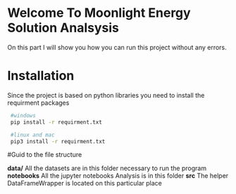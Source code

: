 # Welcome To Moonlight Energy Solution Analsysis

On this part I will show you how you can run this project without any errors.

# Installation

Since the project is based on python libraries you need to install the
requirment packages

```bash
 #windows
 pip install -r requirment.txt

 #linux and mac
 pip3 install -r requirment.txt
```

#Guid to the file structure

**data/**
All the datasets are in this folder necessary to run the program
**notebooks**
All the jupyter notebooks Analysis is in this folder
**src**
The helper DataFrameWrapper is located on this particular place


